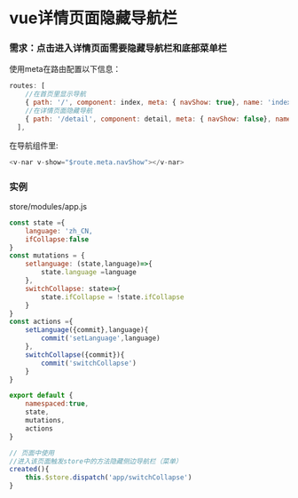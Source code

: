 # vue详情页面隐藏导航栏

### 需求：点击进入详情页面需要隐藏导航栏和底部菜单栏

使用meta在路由配置以下信息：

```javascript
routes: [
    //在首页里显示导航
    { path: '/', component: index, meta: { navShow: true}, name: 'index' },
    //在详情页面隐藏导航
    { path: '/detail', component: detail, meta: { navShow: false}, name: 'detail' },
  ],

```

在导航组件里:

```javascript
<v-nar v-show="$route.meta.navShow"></v-nar>

```

### 实例

store/modules/app.js

```javascript
const state ={
    language: 'zh_CN,
    ifCollapse:false
}
const mutations = {
    setlanguage: (state,language)=>{
        state.language =language
    },
    switchCollapse: state=>{
        state.ifCollapse = !state.ifCollapse
    }
}
const actions ={
    setLanguage({commit},language){
        commit('setLanguage',language)
    },
    switchCollapse({commit}){
        commit('switchCollapse')
    }
}

export default {
    namespaced:true,
    state,
    mutations,
    actions
}

// 页面中使用
//进入该页面触发store中的方法隐藏侧边导航栏（菜单）
created(){
    this.$store.dispatch('app/switchCollapse')
}

```

